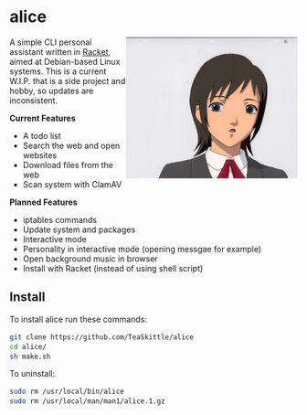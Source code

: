 # alice

<img src ="alice.jpeg" align="right" alt="Alice logo" width="300">

A simple CLI personal assistant written in [Racket](https://racket-lang.org/), aimed at Debian-based Linux systems. This is a current W.I.P. that is a side project and hobby, so updates are inconsistent.

**Current Features**

+ A todo list
+ Search the web and open websites
+ Download files from the web
+ Scan system with ClamAV

**Planned Features**

+ iptables commands
+ Update system and packages
+ Interactive mode
+ Personality in interactive mode (opening messgae for example)
+ Open background music in browser
+ Install with Racket (instead of using shell script)

## Install

To install alice run these commands:
```Bash
git clone https://github.com/TeaSkittle/alice
cd alice/
sh make.sh
```

To uninstall:
```Bash
sudo rm /usr/local/bin/alice
sudo rm /usr/local/man/man1/alice.1.gz
```
